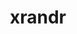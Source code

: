 ---
title: "xrandr"
layout: cache
categories: [package, develop-2024-05-19]
meta: {"versions": ["1.5.2"], "compilers": ["gcc@=11.1.0", "gcc@=11.4.0", "gcc@=7.3.1", "gcc@=9.4.0"], "oss": ["amzn2", "ubuntu20.04", "ubuntu22.04"], "platforms": ["linux"], "targets": ["aarch64", "neoverse_n1", "neoverse_v1", "ppc64le", "x86_64_v3"], "stacks": ["aws-isc", "aws-isc-aarch64", "data-vis-sdk", "e4s", "e4s-neoverse_v1", "e4s-power", "e4s-rocm-external", "root"], "num_specs": 10, "num_specs_by_stack": {"root": 10, "aws-isc-aarch64": 2, "aws-isc": 1, "data-vis-sdk": 2, "e4s-power": 1, "e4s-neoverse_v1": 1, "e4s-rocm-external": 1, "e4s": 2}}
spec_details: [{"hash": "2scjbnxzgje7xpco7flpvss7ylajegvu", "compiler": "gcc@=7.3.1", "versions": ["1.5.2"], "os": "amzn2", "platform": "linux", "target": "aarch64", "variants": ["build_system=autotools"], "stacks": ["root", "aws-isc-aarch64"], "size": "-", "tarball": "https://binaries.spack.io/develop-2024-05-19/build_cache/linux-amzn2-aarch64/gcc-7.3.1/xrandr-1.5.2/linux-amzn2-aarch64-gcc-7.3.1-xrandr-1.5.2-2scjbnxzgje7xpco7flpvss7ylajegvu.spack"}, {"hash": "nsnr4l5fbnagsbcs743czuqfyj4txkby", "compiler": "gcc@=7.3.1", "versions": ["1.5.2"], "os": "amzn2", "platform": "linux", "target": "neoverse_n1", "variants": ["build_system=autotools"], "stacks": ["root", "aws-isc-aarch64"], "size": "-", "tarball": "https://binaries.spack.io/develop-2024-05-19/build_cache/linux-amzn2-neoverse_n1/gcc-7.3.1/xrandr-1.5.2/linux-amzn2-neoverse_n1-gcc-7.3.1-xrandr-1.5.2-nsnr4l5fbnagsbcs743czuqfyj4txkby.spack"}, {"hash": "fprkpsmi7hclextgiwjpqyrf3oteehku", "compiler": "gcc@=7.3.1", "versions": ["1.5.2"], "os": "amzn2", "platform": "linux", "target": "x86_64_v3", "variants": ["build_system=autotools"], "stacks": ["root", "aws-isc"], "size": "-", "tarball": "https://binaries.spack.io/develop-2024-05-19/build_cache/linux-amzn2-x86_64_v3/gcc-7.3.1/xrandr-1.5.2/linux-amzn2-x86_64_v3-gcc-7.3.1-xrandr-1.5.2-fprkpsmi7hclextgiwjpqyrf3oteehku.spack"}, {"hash": "q7xspdlggq3mzlmembjhnbdgw6uitjnc", "compiler": "gcc@=11.1.0", "versions": ["1.5.2"], "os": "ubuntu20.04", "platform": "linux", "target": "x86_64_v3", "variants": ["build_system=autotools"], "stacks": ["data-vis-sdk", "root"], "size": "-", "tarball": "https://binaries.spack.io/develop-2024-05-19/build_cache/linux-ubuntu20.04-x86_64_v3/gcc-11.1.0/xrandr-1.5.2/linux-ubuntu20.04-x86_64_v3-gcc-11.1.0-xrandr-1.5.2-q7xspdlggq3mzlmembjhnbdgw6uitjnc.spack"}, {"hash": "umoxqowp24cgi4o2a4n3ka4wqsk3nd7z", "compiler": "gcc@=9.4.0", "versions": ["1.5.2"], "os": "ubuntu20.04", "platform": "linux", "target": "ppc64le", "variants": ["build_system=autotools"], "stacks": ["e4s-power", "root"], "size": "-", "tarball": "https://binaries.spack.io/develop-2024-05-19/build_cache/linux-ubuntu20.04-ppc64le/gcc-9.4.0/xrandr-1.5.2/linux-ubuntu20.04-ppc64le-gcc-9.4.0-xrandr-1.5.2-umoxqowp24cgi4o2a4n3ka4wqsk3nd7z.spack"}, {"hash": "bzdaycpzl332s2swxdkry5hgzcre7daj", "compiler": "gcc@=11.1.0", "versions": ["1.5.2"], "os": "ubuntu20.04", "platform": "linux", "target": "x86_64_v3", "variants": ["build_system=autotools"], "stacks": ["data-vis-sdk", "root"], "size": "-", "tarball": "https://binaries.spack.io/develop-2024-05-19/build_cache/linux-ubuntu20.04-x86_64_v3/gcc-11.1.0/xrandr-1.5.2/linux-ubuntu20.04-x86_64_v3-gcc-11.1.0-xrandr-1.5.2-bzdaycpzl332s2swxdkry5hgzcre7daj.spack"}, {"hash": "qzua3z3cq46yz6ndzk63bjgwbnobdwca", "compiler": "gcc@=11.4.0", "versions": ["1.5.2"], "os": "ubuntu22.04", "platform": "linux", "target": "neoverse_v1", "variants": ["build_system=autotools"], "stacks": ["root", "e4s-neoverse_v1"], "size": "-", "tarball": "https://binaries.spack.io/develop-2024-05-19/build_cache/linux-ubuntu22.04-neoverse_v1/gcc-11.4.0/xrandr-1.5.2/linux-ubuntu22.04-neoverse_v1-gcc-11.4.0-xrandr-1.5.2-qzua3z3cq46yz6ndzk63bjgwbnobdwca.spack"}, {"hash": "tldjiwc7yoeot5qekos32ffhdi5lv6yv", "compiler": "gcc@=11.4.0", "versions": ["1.5.2"], "os": "ubuntu22.04", "platform": "linux", "target": "x86_64_v3", "variants": ["build_system=autotools"], "stacks": ["root", "e4s-rocm-external"], "size": "-", "tarball": "https://binaries.spack.io/develop-2024-05-19/build_cache/linux-ubuntu22.04-x86_64_v3/gcc-11.4.0/xrandr-1.5.2/linux-ubuntu22.04-x86_64_v3-gcc-11.4.0-xrandr-1.5.2-tldjiwc7yoeot5qekos32ffhdi5lv6yv.spack"}, {"hash": "7gi62whkbmufuujd7judsyye4oouidzp", "compiler": "gcc@=11.4.0", "versions": ["1.5.2"], "os": "ubuntu22.04", "platform": "linux", "target": "x86_64_v3", "variants": ["build_system=autotools"], "stacks": ["root", "e4s"], "size": "-", "tarball": "https://binaries.spack.io/develop-2024-05-19/build_cache/linux-ubuntu22.04-x86_64_v3/gcc-11.4.0/xrandr-1.5.2/linux-ubuntu22.04-x86_64_v3-gcc-11.4.0-xrandr-1.5.2-7gi62whkbmufuujd7judsyye4oouidzp.spack"}, {"hash": "7j4lkydc7di7jh2bobuhfbwu47hpjdyq", "compiler": "gcc@=11.4.0", "versions": ["1.5.2"], "os": "ubuntu22.04", "platform": "linux", "target": "x86_64_v3", "variants": ["build_system=autotools"], "stacks": ["root", "e4s"], "size": "-", "tarball": "https://binaries.spack.io/develop-2024-05-19/build_cache/linux-ubuntu22.04-x86_64_v3/gcc-11.4.0/xrandr-1.5.2/linux-ubuntu22.04-x86_64_v3-gcc-11.4.0-xrandr-1.5.2-7j4lkydc7di7jh2bobuhfbwu47hpjdyq.spack"}]
---